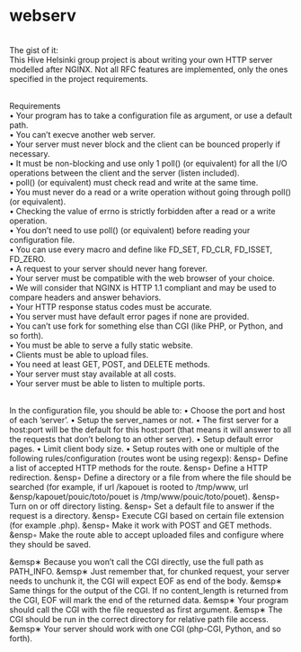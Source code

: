 # **webserv** <br>
<br>
The gist of it:<br>
This Hive Helsinki group project is about writing your own HTTP server modelled after NGINX. Not all RFC features are implemented, only the ones specified in the project requirements.<br>
<br>

Requirements<br>
• Your program has to take a configuration file as argument, or use a default path.<br>
• You can’t execve another web server.<br>
• Your server must never block and the client can be bounced properly if necessary.<br>
• It must be non-blocking and use only 1 poll() (or equivalent) for all the I/O operations between the client and the server (listen included).<br>
• poll() (or equivalent) must check read and write at the same time.<br>
• You must never do a read or a write operation without going through poll() (or equivalent).<br>
• Checking the value of errno is strictly forbidden after a read or a write operation.<br>
• You don’t need to use poll() (or equivalent) before reading your configuration file.<br>
• You can use every macro and define like FD_SET, FD_CLR, FD_ISSET, FD_ZERO.<br>
• A request to your server should never hang forever.<br>
• Your server must be compatible with the web browser of your choice.<br>
• We will consider that NGINX is HTTP 1.1 compliant and may be used to compare headers and answer behaviors.<br>
• Your HTTP response status codes must be accurate.<br>
• You server must have default error pages if none are provided.<br>
• You can’t use fork for something else than CGI (like PHP, or Python, and so forth).<br>
• You must be able to serve a fully static website.<br>
• Clients must be able to upload files.<br>
• You need at least GET, POST, and DELETE methods.<br>
• Your server must stay available at all costs.<br>
• Your server must be able to listen to multiple ports.<br>
<br>

In the configuration file, you should be able to:
• Choose the port and host of each ’server’.
• Setup the server_names or not.
• The first server for a host:port will be the default for this host:port (that means it will answer to all the requests that don’t belong to an other server).
• Setup default error pages.
• Limit client body size.
• Setup routes with one or multiple of the following rules/configuration (routes wont be using regexp):
&ensp◦ Define a list of accepted HTTP methods for the route.
&ensp◦ Define a HTTP redirection.
&ensp◦ Define a directory or a file from where the file should be searched (for example, if url /kapouet is rooted to /tmp/www, url &ensp/kapouet/pouic/toto/pouet is /tmp/www/pouic/toto/pouet).
&ensp◦ Turn on or off directory listing.
&ensp◦ Set a default file to answer if the request is a directory.
&ensp◦ Execute CGI based on certain file extension (for example .php).
&ensp◦ Make it work with POST and GET methods.
&ensp◦ Make the route able to accept uploaded files and configure where they should be saved.

&emsp∗ Because you won’t call the CGI directly, use the full path as PATH_INFO.
&emsp∗ Just remember that, for chunked request, your server needs to unchunk it, the CGI will expect EOF as end of the body.
&emsp∗ Same things for the output of the CGI. If no content_length is returned from the CGI, EOF will mark the end of the returned data.
&emsp∗ Your program should call the CGI with the file requested as first argument.
&emsp∗ The CGI should be run in the correct directory for relative path file access.
&emsp∗ Your server should work with one CGI (php-CGI, Python, and so forth).
